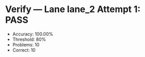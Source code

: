 # Verify — Lane lane_2 Attempt 1: PASS

- Accuracy: 100.00%
- Threshold: 80%
- Problems: 10
- Correct: 10